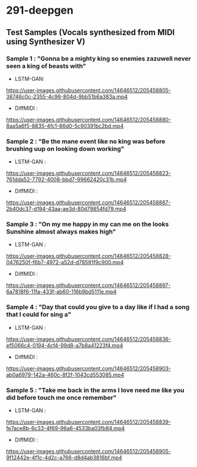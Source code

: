 # 291-deepgen

## Test Samples (Vocals synthesized from MIDI using Synthesizer V)
### Sample 1 : "Gonna be a mighty king so enemies zazuwell never seen a king of beasts with"
* LSTM-GAN: 

https://user-images.githubusercontent.com/14646512/205458805-38746c0c-2355-4c98-804d-9bb51b6a383a.mp4

* DiffMIDI :

https://user-images.githubusercontent.com/14646512/205458880-8aa5a6f5-8835-4fc1-86d0-5c90391bc2bd.mp4

### Sample 2 : "Be the mane event like no king was before brushing uup on looking down working"
* LSTM-GAN :

https://user-images.githubusercontent.com/14646512/205458823-761dda52-7792-4008-bbd7-99662420c31b.mp4

* DiffMIDI :

https://user-images.githubusercontent.com/14646512/205458887-2b40dc37-d194-43aa-ae3d-80d79854fd79.mp4

### Sample 3 : "On my me happy in my can me on the looks Sunshine almost always makes high"
* LSTM-GAN :

https://user-images.githubusercontent.com/14646512/205458828-0476250f-f6b7-4972-a52d-d78591f9c900.mp4

* DiffMIDI :

https://user-images.githubusercontent.com/14646512/205458897-6a7818f6-11fa-433f-ab60-116b9bd5111e.mp4

### Sample 4 : "Day that could you give to a day like if I had a song that I could for sing a"
* LSTM-GAN :

https://user-images.githubusercontent.com/14646512/205458836-ef5066c4-0194-4cf4-99d8-a7b8a41223f4.mp4

* DiffMIDI :

https://user-images.githubusercontent.com/14646512/205458903-ab0a6979-142a-460c-8f2f-1043cd553085.mp4

### Sample 5 : "Take me back in the arms I love need me like you did before touch me once remember"
* LSTM-GAN :

https://user-images.githubusercontent.com/14646512/205458839-fe7ace8b-6c33-4f69-96a6-4533ba03fb84.mp4

* DiffMIDI :

https://user-images.githubusercontent.com/14646512/205458905-9f12442e-4f1c-4d2c-a766-d8d4ab3816bf.mp4


